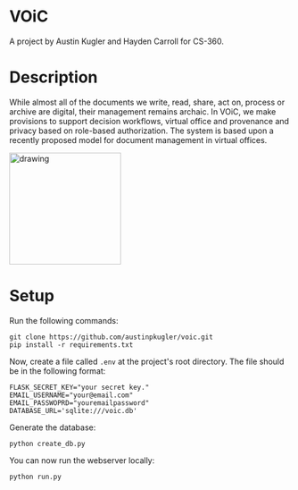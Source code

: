 # VOiC
A project by Austin Kugler and Hayden Carroll for CS-360.

# Description
While almost all of the documents we write, read, share, act on, process or archive are digital, their management remains archaic. In VOiC, we make provisions to support decision workflows, virtual office and provenance and privacy based on role-based authorization. The system is based upon a recently proposed model for document management in virtual offices.

<img src="https://user-images.githubusercontent.com/44652750/164312648-96685e48-f765-4512-a5e2-14ab4f99e6bc.png" alt="drawing" width="200"/>

# Setup
Run the following commands:
```
git clone https://github.com/austinpkugler/voic.git
pip install -r requirements.txt
```
Now, create a file called `.env` at the project's root directory. The file should be in the following format:
```
FLASK_SECRET_KEY="your secret key."
EMAIL_USERNAME="your@email.com"
EMAIL_PASSWOPRD="youremailpassword"
DATABASE_URL='sqlite:///voic.db'
```
Generate the database:
```
python create_db.py
```
You can now run the webserver locally:
```
python run.py
```
